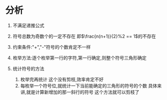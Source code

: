 # 分析
1. 不满足递推公式
2. 符号总数为奇数个的一定不存在
    即$\frac{n(n+1)}{2}%2 == 1$的不存在

3. 约束条件:"+","-"符号的个数肯定不一样

4. 枚举方法:逐个枚举第一行的字符,第一行确定,则整个符号三角形确定

5. 统计符号的方法
    1. 枚举完再统计
        这个没有剪枝,效率肯定不好
    2. 每枚举一个符号位,就统计一下当前能确定的三角形的符号的个数
        具体来讲,就是计算新增加的那一斜行的符号
        这个方法就可以剪枝了
